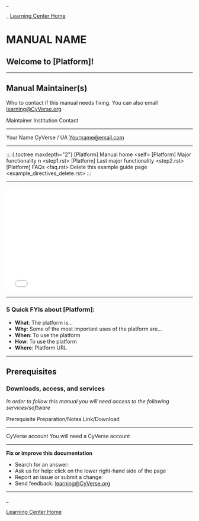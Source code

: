 \_

\_ [Learning Center Home](http://learning.cyverse.org/)

**MANUAL NAME**
===============

Welcome to \[Platform\]!
------------------------

------------------------------------------------------------------------

Manual Maintainer(s)
--------------------

Who to contact if this manual needs fixing. You can also email
[learning\@CyVerse.org](learning@CyVerse.org)

  Maintainer   Institution    Contact
  ------------ -------------- ----------------------
  Your Name    CyVerse / UA   <Yourname@email.com>

------------------------------------------------------------------------

::: {.toctree maxdepth="2"}
\[Platform\] Manual home \<self\> \[Platform\] Major functionality n
\<step1.rst\> \[Platform\] Last major functionality \<step2.rst\>
\[Platform\] FAQs \<faq.rst\> Delete this example guide page
\<example\_directives\_delete.rst\>
:::

------------------------------------------------------------------------

<div style="position: relative; padding-bottom: 56.25%; height: 0;
overflow: hidden; max-width: 100%; height: auto;">
    <iframe src="./_static/slides/index.html" frameborder="0" allowfullscreen
    style="position: absolute; top: 0; left: 0; width: 100%;
    height: 100%;"></iframe>
</div>

------------------------------------------------------------------------

### 5 Quick FYIs about \[Platform\]:

-   **What**: The platform is\...
-   **Why**: Some of the most important uses of the platform are\...
-   **When**: To use the platform
-   **How**: To use the platform
-   **Where**: Platform URL

------------------------------------------------------------------------

Prerequisites
-------------

### Downloads, access, and services

*In order to follow this manual you will need access to the following
services/software*

  Prerequisite      Preparation/Notes                 Link/Download
  ----------------- --------------------------------- ---------------
  CyVerse account   You will need a CyVerse account   

------------------------------------------------------------------------

**Fix or improve this documentation**

-   Search for an answer:
-   Ask us for help: click on the lower right-hand side of the page
-   Report an issue or submit a change:
-   Send feedback: [learning\@CyVerse.org](learning@CyVerse.org)

------------------------------------------------------------------------

\_

[Learning Center Home](http://learning.cyverse.org/)



